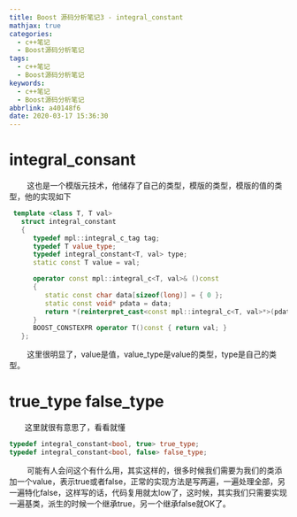 ```yaml
---
title: Boost 源码分析笔记3 - integral_constant
mathjax: true
categories:
  - c++笔记
  - Boost源码分析笔记
tags:
  - c++笔记
  - Boost源码分析笔记
keywords:
  - c++笔记
  - Boost源码分析笔记
abbrlink: a40148f6
date: 2020-03-17 15:36:30
---
```


# integral_consant 
&emsp;&emsp; 这也是一个模版元技术，他储存了自己的类型，模版的类型，模版的值的类型，他的实现如下
```cpp
 template <class T, T val>
   struct integral_constant
   {
      typedef mpl::integral_c_tag tag;
      typedef T value_type;
      typedef integral_constant<T, val> type;
      static const T value = val;

      operator const mpl::integral_c<T, val>& ()const
      {
         static const char data[sizeof(long)] = { 0 };
         static const void* pdata = data;
         return *(reinterpret_cast<const mpl::integral_c<T, val>*>(pdata));
      }
      BOOST_CONSTEXPR operator T()const { return val; }
   };
```
&emsp;&emsp; 这里很明显了，value是值，value_type是value的类型，type是自己的类型。

# true_type false_type
&emsp;&emsp;这里就很有意思了，看看就懂
```cpp
typedef integral_constant<bool, true> true_type;
typedef integral_constant<bool, false> false_type;
```
&emsp;&emsp; 可能有人会问这个有什么用，其实这样的，很多时候我们需要为我们的类添加一个value，表示true或者false，正常的实现方法是写两遍，一遍处理全部，另一遍特化false，这样写的话，代码复用就太low了，这时候，其实我们只需要实现一遍基类，派生的时候一个继承true，另一个继承false就OK了。
